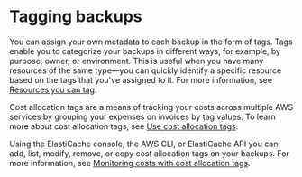 # Tagging backups<a name="backups-tagging"></a>

You can assign your own metadata to each backup in the form of tags\. Tags enable you to categorize your backups in different ways, for example, by purpose, owner, or environment\. This is useful when you have many resources of the same type—you can quickly identify a specific resource based on the tags that you've assigned to it\. For more information, see [Resources you can tag](Tagging-Resources.md#Tagging-your-resources)\.

Cost allocation tags are a means of tracking your costs across multiple AWS services by grouping your expenses on invoices by tag values\. To learn more about cost allocation tags, see [Use cost allocation tags](https://docs.aws.amazon.com/awsaccountbilling/latest/aboutv2/cost-alloc-tags.html)\.

Using the ElastiCache console, the AWS CLI, or ElastiCache API you can add, list, modify, remove, or copy cost allocation tags on your backups\. For more information, see [Monitoring costs with cost allocation tags](Tagging.md)\.